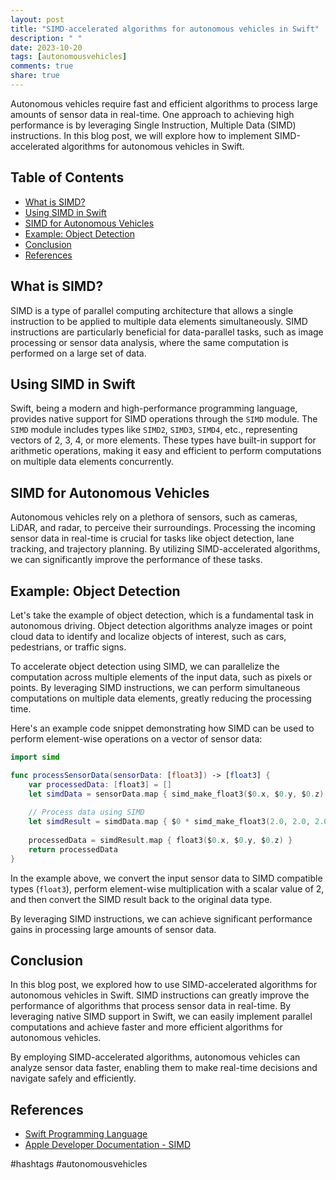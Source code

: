 ```yaml
---
layout: post
title: "SIMD-accelerated algorithms for autonomous vehicles in Swift"
description: " "
date: 2023-10-20
tags: [autonomousvehicles]
comments: true
share: true
---
```


Autonomous vehicles require fast and efficient algorithms to process large amounts of sensor data in real-time. One approach to achieving high performance is by leveraging Single Instruction, Multiple Data (SIMD) instructions. In this blog post, we will explore how to implement SIMD-accelerated algorithms for autonomous vehicles in Swift.

## Table of Contents
- [What is SIMD?](#what-is-simd)
- [Using SIMD in Swift](#using-simd-in-swift)
- [SIMD for Autonomous Vehicles](#simd-for-autonomous-vehicles)
- [Example: Object Detection](#example-object-detection)
- [Conclusion](#conclusion)
- [References](#references)

## What is SIMD?

SIMD is a type of parallel computing architecture that allows a single instruction to be applied to multiple data elements simultaneously. SIMD instructions are particularly beneficial for data-parallel tasks, such as image processing or sensor data analysis, where the same computation is performed on a large set of data.

## Using SIMD in Swift

Swift, being a modern and high-performance programming language, provides native support for SIMD operations through the `SIMD` module. The `SIMD` module includes types like `SIMD2`, `SIMD3`, `SIMD4`, etc., representing vectors of 2, 3, 4, or more elements. These types have built-in support for arithmetic operations, making it easy and efficient to perform computations on multiple data elements concurrently.

## SIMD for Autonomous Vehicles

Autonomous vehicles rely on a plethora of sensors, such as cameras, LiDAR, and radar, to perceive their surroundings. Processing the incoming sensor data in real-time is crucial for tasks like object detection, lane tracking, and trajectory planning. By utilizing SIMD-accelerated algorithms, we can significantly improve the performance of these tasks.

## Example: Object Detection

Let's take the example of object detection, which is a fundamental task in autonomous driving. Object detection algorithms analyze images or point cloud data to identify and localize objects of interest, such as cars, pedestrians, or traffic signs.

To accelerate object detection using SIMD, we can parallelize the computation across multiple elements of the input data, such as pixels or points. By leveraging SIMD instructions, we can perform simultaneous computations on multiple data elements, greatly reducing the processing time.

Here's an example code snippet demonstrating how SIMD can be used to perform element-wise operations on a vector of sensor data:

```swift
import simd

func processSensorData(sensorData: [float3]) -> [float3] {
    var processedData: [float3] = []
    let simdData = sensorData.map { simd_make_float3($0.x, $0.y, $0.z) }
    
    // Process data using SIMD
    let simdResult = simdData.map { $0 * simd_make_float3(2.0, 2.0, 2.0) }
    
    processedData = simdResult.map { float3($0.x, $0.y, $0.z) }
    return processedData
}
```

In the example above, we convert the input sensor data to SIMD compatible types (`float3`), perform element-wise multiplication with a scalar value of 2, and then convert the SIMD result back to the original data type.

By leveraging SIMD instructions, we can achieve significant performance gains in processing large amounts of sensor data.

## Conclusion

In this blog post, we explored how to use SIMD-accelerated algorithms for autonomous vehicles in Swift. SIMD instructions can greatly improve the performance of algorithms that process sensor data in real-time. By leveraging native SIMD support in Swift, we can easily implement parallel computations and achieve faster and more efficient algorithms for autonomous vehicles.

By employing SIMD-accelerated algorithms, autonomous vehicles can analyze sensor data faster, enabling them to make real-time decisions and navigate safely and efficiently.

## References

- [Swift Programming Language](https://swift.org)
- [Apple Developer Documentation - SIMD](https://developer.apple.com/documentation/simd) 

#hashtags #autonomousvehicles